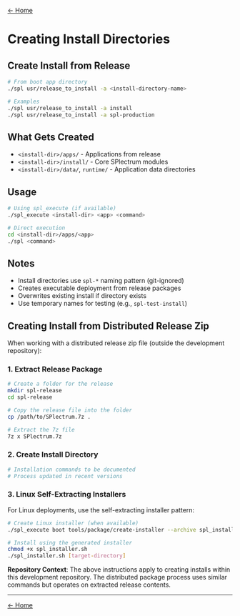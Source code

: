[← Home](../README.md)

# Creating Install Directories

## Create Install from Release

```bash
# From boot app directory
./spl usr/release_to_install -a <install-directory-name>

# Examples
./spl usr/release_to_install -a install
./spl usr/release_to_install -a spl-production
```

## What Gets Created

- `<install-dir>/apps/` - Applications from release
- `<install-dir>/install/` - Core SPlectrum modules
- `<install-dir>/data/`, `runtime/` - Application data directories

## Usage

```bash
# Using spl_execute (if available)
./spl_execute <install-dir> <app> <command>

# Direct execution
cd <install-dir>/apps/<app>
./spl <command>
```

## Notes

- Install directories use `spl-*` naming pattern (git-ignored)
- Creates executable deployment from release packages
- Overwrites existing install if directory exists
- Use temporary names for testing (e.g., `spl-test-install`)

## Creating Install from Distributed Release Zip

When working with a distributed release zip file (outside the development repository):

### 1. Extract Release Package
```bash
# Create a folder for the release
mkdir spl-release
cd spl-release

# Copy the release file into the folder
cp /path/to/SPlectrum.7z .

# Extract the 7z file
7z x SPlectrum.7z
```

### 2. Create Install Directory
```bash
# Installation commands to be documented
# Process updated in recent versions
```

### 3. Linux Self-Extracting Installers
For Linux deployments, use the self-extracting installer pattern:
```bash
# Create Linux installer (when available)
./spl_execute boot tools/package/create-installer --archive spl_installer.sh --files ./spl --platform linux

# Install using the generated installer
chmod +x spl_installer.sh
./spl_installer.sh [target-directory]
```

**Repository Context**: The above instructions apply to creating installs within this development repository. The distributed package process uses similar commands but operates on extracted release contents.

---

[← Home](../README.md)